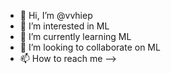 - 👋 Hi, I’m @vvhiep
- 👀 I’m interested in ML
- 🌱 I’m currently learning ML
- 💞️ I’m looking to collaborate on ML
- 📫 How to reach me --> 

<!---
vvhiep/vvhiep is a ✨ special ✨ repository because its `README.md` (this file) appears on your GitHub profile.
You can click the Preview link to take a look at your changes.
--->
